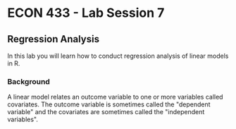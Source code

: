 # ECON 433 - Lab Session 7
## Regression Analysis

In this lab you will learn how to conduct regression analysis of linear models in R.

### Background

A linear model relates an outcome variable to one or more variables called covariates. The outcome variable is sometimes called the "dependent variable" and the covariates are sometimes called the "independent variables". 


